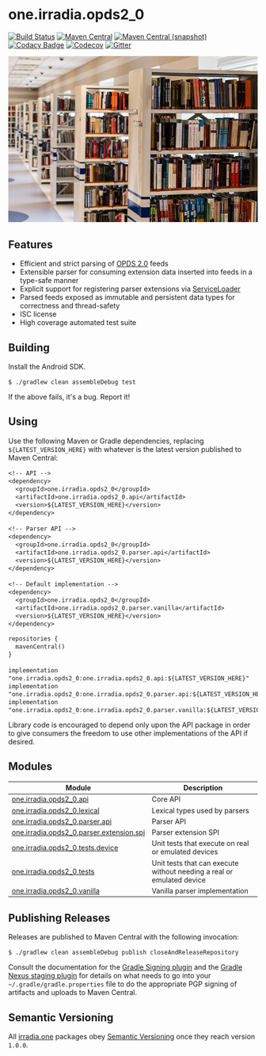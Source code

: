 one.irradia.opds2_0
===

[![Build Status](https://img.shields.io/travis/irradia/one.irradia.opds2_0.svg?style=flat-square)](https://travis-ci.org/irradia/one.irradia.opds2_0)
[![Maven Central](https://img.shields.io/maven-central/v/one.irradia.opds2_0/one.irradia.opds2_0.api.svg?style=flat-square)](http://search.maven.org/#search%7Cga%7C1%7Cg%3A%22one.irradia.opds2_0%22)
[![Maven Central (snapshot)](https://img.shields.io/nexus/s/https/oss.sonatype.org/one.irradia.opds2_0/one.irradia.opds2_0.api.svg?style=flat-square)](https://oss.sonatype.org/content/repositories/snapshots/one.irradia.opds2_0/)
[![Codacy Badge](https://img.shields.io/codacy/grade/905e3715c5f94162872dcfaa3ffd1316.svg?style=flat-square)](https://www.codacy.com/app/github_79/one.irradia.opds2_0?utm_source=github.com&amp;utm_medium=referral&amp;utm_content=irradia/one.irradia.opds2_0&amp;utm_campaign=Badge_Grade)
[![Codecov](https://img.shields.io/codecov/c/github/irradia/one.irradia.opds2_0.svg?style=flat-square)](https://codecov.io/gh/irradia/one.irradia.opds2_0)
[![Gitter](https://badges.gitter.im/irradia-org/community.svg)](https://gitter.im/irradia-org/community?utm_source=badge&utm_medium=badge&utm_campaign=pr-badge)

![opds2_0](./src/site/resources/opds2_0.jpg?raw=true)

## Features

* Efficient and strict parsing of [OPDS 2.0](https://specs.opds.io/opds-2.0.html) feeds
* Extensible parser for consuming extension data inserted into feeds in a type-safe manner
* Explicit support for registering parser extensions via [ServiceLoader](https://docs.oracle.com/en/java/javase/11/docs/api/java.base/java/util/ServiceLoader.html) 
* Parsed feeds exposed as immutable and persistent data types for correctness and thread-safety
* ISC license
* High coverage automated test suite

## Building

Install the Android SDK.

```
$ ./gradlew clean assembleDebug test
```

If the above fails, it's a bug. Report it!

## Using

Use the following Maven or Gradle dependencies, replacing `${LATEST_VERSION_HERE}` with
whatever is the latest version published to Maven Central:

```
<!-- API -->
<dependency>
  <groupId>one.irradia.opds2_0</groupId>
  <artifactId>one.irradia.opds2_0.api</artifactId>
  <version>${LATEST_VERSION_HERE}</version>
</dependency>

<!-- Parser API -->
<dependency>
  <groupId>one.irradia.opds2_0</groupId>
  <artifactId>one.irradia.opds2_0.parser.api</artifactId>
  <version>${LATEST_VERSION_HERE}</version>
</dependency>

<!-- Default implementation -->
<dependency>
  <groupId>one.irradia.opds2_0</groupId>
  <artifactId>one.irradia.opds2_0.parser.vanilla</artifactId>
  <version>${LATEST_VERSION_HERE}</version>
</dependency>
```

```
repositories {
  mavenCentral()
}

implementation "one.irradia.opds2_0:one.irradia.opds2_0.api:${LATEST_VERSION_HERE}"
implementation "one.irradia.opds2_0:one.irradia.opds2_0.parser.api:${LATEST_VERSION_HERE}"
implementation "one.irradia.opds2_0:one.irradia.opds2_0.parser.vanilla:${LATEST_VERSION_HERE}"
```

Library code is encouraged to depend only upon the API package in order to give consumers
the freedom to use other implementations of the API if desired.

## Modules

|Module|Description|
|------|-----------|
| [one.irradia.opds2_0.api](https://github.com/irradia/one.irradia.opds2_0/tree/develop/one.irradia.opds2_0.api) | Core API
| [one.irradia.opds2_0.lexical](https://github.com/irradia/one.irradia.opds2_0/tree/develop/one.irradia.opds2_0.lexical) | Lexical types used by parsers
| [one.irradia.opds2_0.parser.api](https://github.com/irradia/one.irradia.opds2_0/tree/develop/one.irradia.opds2_0.parser.api) | Parser API
| [one.irradia.opds2_0.parser.extension.spi](https://github.com/irradia/one.irradia.opds2_0/tree/develop/one.irradia.opds2_0.parser.extension.spi) | Parser extension SPI
| [one.irradia.opds2_0.tests.device](https://github.com/irradia/one.irradia.opds2_0/tree/develop/one.irradia.opds2_0.tests.device) | Unit tests that execute on real or emulated devices
| [one.irradia.opds2_0.tests](https://github.com/irradia/one.irradia.opds2_0/tree/develop/one.irradia.opds2_0.tests) | Unit tests that can execute without needing a real or emulated device
| [one.irradia.opds2_0.vanilla](https://github.com/irradia/one.irradia.opds2_0/tree/develop/one.irradia.opds2_0.vanilla) | Vanilla parser implementation

## Publishing Releases

Releases are published to Maven Central with the following invocation:

```
$ ./gradlew clean assembleDebug publish closeAndReleaseRepository
```

Consult the documentation for the [Gradle Signing plugin](https://docs.gradle.org/current/userguide/signing_plugin.html)
and the [Gradle Nexus staging plugin](https://github.com/Codearte/gradle-nexus-staging-plugin/) for
details on what needs to go into your `~/.gradle/gradle.properties` file to do the appropriate
PGP signing of artifacts and uploads to Maven Central.

## Semantic Versioning

All [irradia.one](https://www.irradia.one) packages obey [Semantic Versioning](https://www.semver.org)
once they reach version `1.0.0`.
